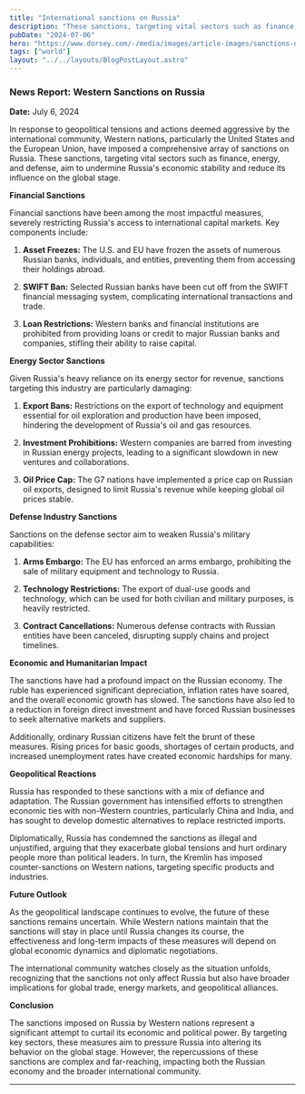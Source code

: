 ```yaml
---
title: "International sanctions on Russia"
description: "These sanctions, targeting vital sectors such as finance, energy, and defense, aim to undermine Russia's economic stability and reduce its influence on the global stage."
pubDate: "2024-07-06"
hero: "https://www.dorsey.com/-/media/images/article-images/sanctions-on-russia_2123317772-900x450.jpg?rev=7cd9dd4f8177417d9aadcd0be0ecc617&hash=E447E3DE1D0783BC45EDBFF131C455DD"
tags: ["world"]
layout: "../../layouts/BlogPostLayout.astro"
---
```

### News Report: Western Sanctions on Russia

**Date:** July 6, 2024

In response to geopolitical tensions and actions deemed aggressive by the international community, Western nations, particularly the United States and the European Union, have imposed a comprehensive array of sanctions on Russia. These sanctions, targeting vital sectors such as finance, energy, and defense, aim to undermine Russia's economic stability and reduce its influence on the global stage.

**Financial Sanctions**

Financial sanctions have been among the most impactful measures, severely restricting Russia's access to international capital markets. Key components include:

1. **Asset Freezes:** The U.S. and EU have frozen the assets of numerous Russian banks, individuals, and entities, preventing them from accessing their holdings abroad.
   
2. **SWIFT Ban:** Selected Russian banks have been cut off from the SWIFT financial messaging system, complicating international transactions and trade.

3. **Loan Restrictions:** Western banks and financial institutions are prohibited from providing loans or credit to major Russian banks and companies, stifling their ability to raise capital.

**Energy Sector Sanctions**

Given Russia's heavy reliance on its energy sector for revenue, sanctions targeting this industry are particularly damaging:

1. **Export Bans:** Restrictions on the export of technology and equipment essential for oil exploration and production have been imposed, hindering the development of Russia's oil and gas resources.
   
2. **Investment Prohibitions:** Western companies are barred from investing in Russian energy projects, leading to a significant slowdown in new ventures and collaborations.

3. **Oil Price Cap:** The G7 nations have implemented a price cap on Russian oil exports, designed to limit Russia's revenue while keeping global oil prices stable.

**Defense Industry Sanctions**

Sanctions on the defense sector aim to weaken Russia's military capabilities:

1. **Arms Embargo:** The EU has enforced an arms embargo, prohibiting the sale of military equipment and technology to Russia.
   
2. **Technology Restrictions:** The export of dual-use goods and technology, which can be used for both civilian and military purposes, is heavily restricted.

3. **Contract Cancellations:** Numerous defense contracts with Russian entities have been canceled, disrupting supply chains and project timelines.

**Economic and Humanitarian Impact**

The sanctions have had a profound impact on the Russian economy. The ruble has experienced significant depreciation, inflation rates have soared, and the overall economic growth has slowed. The sanctions have also led to a reduction in foreign direct investment and have forced Russian businesses to seek alternative markets and suppliers.

Additionally, ordinary Russian citizens have felt the brunt of these measures. Rising prices for basic goods, shortages of certain products, and increased unemployment rates have created economic hardships for many.

**Geopolitical Reactions**

Russia has responded to these sanctions with a mix of defiance and adaptation. The Russian government has intensified efforts to strengthen economic ties with non-Western countries, particularly China and India, and has sought to develop domestic alternatives to replace restricted imports.

Diplomatically, Russia has condemned the sanctions as illegal and unjustified, arguing that they exacerbate global tensions and hurt ordinary people more than political leaders. In turn, the Kremlin has imposed counter-sanctions on Western nations, targeting specific products and industries.

**Future Outlook**

As the geopolitical landscape continues to evolve, the future of these sanctions remains uncertain. While Western nations maintain that the sanctions will stay in place until Russia changes its course, the effectiveness and long-term impacts of these measures will depend on global economic dynamics and diplomatic negotiations.

The international community watches closely as the situation unfolds, recognizing that the sanctions not only affect Russia but also have broader implications for global trade, energy markets, and geopolitical alliances.

**Conclusion**

The sanctions imposed on Russia by Western nations represent a significant attempt to curtail its economic and political power. By targeting key sectors, these measures aim to pressure Russia into altering its behavior on the global stage. However, the repercussions of these sanctions are complex and far-reaching, impacting both the Russian economy and the broader international community.

---